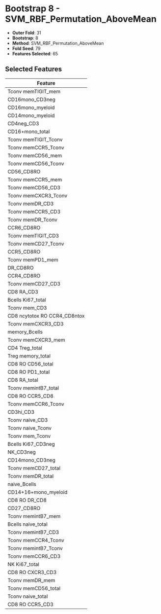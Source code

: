 # Bootstrap 8 - SVM_RBF_Permutation_AboveMean

- **Outer Fold**: 31
- **Bootstrap**: 8
- **Method**: SVM_RBF_Permutation_AboveMean
- **Fold Seed**: 79
- **Features Selected**: 65

## Selected Features

| Feature |
|---------|
| Tconv memTIGIT_mem |
| CD16mono_CD3neg |
| CD16mono_myeloid |
| CD14mono_myeloid |
| CD4neg_CD3 |
| CD16+mono_total |
| Tconv memTIGIT_Tconv |
| Tconv memCCR5_Tconv |
| Tconv memCD56_mem |
| Tconv memCD56_Tconv |
| CD56_CD8RO |
| Tconv memCCR5_mem |
| Tconv memCD56_CD3 |
| Tconv memCXCR3_Tconv |
| Tconv memDR_CD3 |
| Tconv memCCR5_CD3 |
| Tconv memDR_Tconv |
| CCR6_CD8RO |
| Tconv memTIGIT_CD3 |
| Tconv memCD27_Tconv |
| CCR5_CD8RO |
| Tconv memPD1_mem |
| DR_CD8RO |
| CCR4_CD8RO |
| Tconv memCD27_CD3 |
| CD8 RA_CD3 |
| Bcells Ki67_total |
| Tconv mem_CD3 |
| CD8 ncytotox RO CCR4_CD8ntox |
| Tconv memCXCR3_CD3 |
| memory_Bcells |
| Tconv memCXCR3_mem |
| CD4 Treg_total |
| Treg memory_total |
| CD8 RO CD56_total |
| CD8 RO PD1_total |
| CD8 RA_total |
| Tconv memintB7_total |
| CD8 RO CCR5_CD8 |
| Tconv memCCR6_Tconv |
| CD3hi_CD3 |
| Tconv naive_CD3 |
| Tconv naive_Tconv |
| Tconv mem_Tconv |
| Bcells Ki67_CD3neg |
| NK_CD3neg |
| CD14mono_CD3neg |
| Tconv memCD27_total |
| Tconv memDR_total |
| naive_Bcells |
| CD14+16+mono_myeloid |
| CD8 RO DR_CD8 |
| CD27_CD8RO |
| Tconv memintB7_mem |
| Bcells naive_total |
| Tconv memintB7_CD3 |
| Tconv memCCR4_Tconv |
| Tconv memintB7_Tconv |
| Tconv memCCR6_CD3 |
| NK Ki67_total |
| CD8 RO CXCR3_CD3 |
| Tconv memDR_mem |
| Tconv memCD56_total |
| Tconv naive_total |
| CD8 RO CCR5_CD3 |
